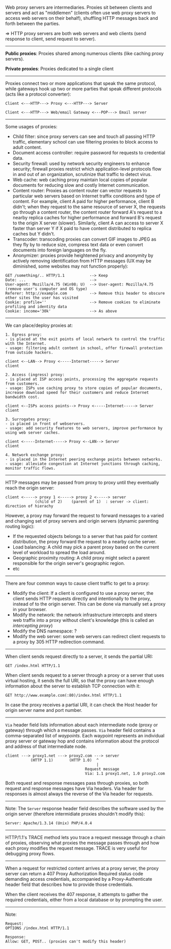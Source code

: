 Web proxy servers are intermediaries. Proxies sit between clients and servers and act as "middlemen" (clients often use web proxy servers to access web servers on their behalf), shuffling HTTP messages back and forth between the parties.

=> HTTP proxy servers are both web servers and web clients (send response to client, send request to server).

---

**Public proxies**: Proxies shared among numerous clients (like caching proxy servers).

**Private proxies**: Proxies dedicated to a single client

---

Proxies connect two or more applications that speak the same protocol, while gateways hook up two or more parties that speak different protocols (acts like a protocol converter):

```
Client <---HTTP---> Proxy <---HTTP---> Server

Client <---HTTP---> Web/email Gateway <---POP---> Email server
```

---

Some usages of proxies:

- Child filter: since proxy servers can see and touch all passing HTTP traffic, elementary school can use filtering proxies to block access to adult content.
- Document access controller: require password for requests to credential data.
- Security firewall: used by network security engineers to enhance security; firewall proxies restrict which application-level protocols flow in and out of an organization, scrutinize that traffic to detect virus.
- Web cache: web caching proxy maintain local copies of popular documents for reducing slow and costly Internet communication.
- Content router: Proxies as content router can vector requests to particular web servers based on Internet traffix conditions and type of content. For example, client A paid for higher performance, client B didn't; when they request to the same resource of server X, the requests go through a content router, the content router forward A's request to a nearby replica caches for higher performance and forward B's request to the origin X server (slower). Similarly, client A can access to server X faster than server Y if X paid to have content distributed to replica caches but Y didn't.
- Transcoder: transcoding proxies can convert GIF images to JPEG as they fly by to reduce size, compress text data or even convert documents into foreign languages on the fly.
- Anonymizer: proxies provide heightened privacy and anonymity by actively removing identification from HTTP messages (UX may be diminished, some websites may not function properly):

```
GET /something/.. HTTP/1.1           --> Keep
Date: ...                            -->
User-agent: Mozilla/4.75 (Win98; U)  --> User-agent: Mozilla/4.75 (remove user's computer and OS type)
Referer: http://example.com          --> Remove this header to obscure other sites the user has visited
Cookie: profile=''                   --> Remove cookies to eliminate profiling and identity data
Cookie: income='30k'                 --> As above
```

---

We can place/deploy proxies at:

```
1. Egress proxy:
- is placed at the exit points of local network to control the traffic with the Internet.
- usage: filtering adult content in school, offer firewall protection from outside hackers.

client <--LAN--> Proxy <-----Internet-----> Server
client

2. Access (ingress) proxy:
- is placed at ISP access points, processing the aggregate requests from customers.
- usage: ISPs use caching proxy to store copies of popular documents, increase download speed for their customers and reduce Internet bandwidth cost.

client <--ISPs access points--> Proxy <-----Internet-----> Server
client

3. Surrogates proxy:
- is placed in front of webservers.
- usage: add security features to web servers, improve performance by using web server caches.

client <-----Internet-----> Proxy <--LAN--> Server
client

4. Network exchange proxy:
- is placed in the Internet peering exchange points between networks.
- usage: alleviate congestion at Internet junctions through caching, monitor traffic flows.
```

---

HTTP messages may be passed from proxy to proxy until they eventually reach the origin server:

```
client <-----> proxy 1 <-----> proxy 2 <-----> server
             (child of 2)    (parent of 1)  : server -> client: direction of hierachy
```

However, a proxy may forward the request to forward messages to a varied and changing set of proxy servers and origin servers (dynamic parenting routing logic):
- If the requested objects belongs to a server that has paid for content distribution, the proxy forward the request to a nearby cache server.
- Load balancing: A child may pick a parent proxy based on the current level of workload to spread the load around.
- Geographic proximity routing: A child proxy might select a parent responsible for the origin server's geographic region.
- etc

---

There are four common ways to cause client traffic to get to a proxy:
- Modify the client: If a client is configured to use a proxy server, the client sends HTTP requests directly and intentionally to the proxy, instead of to the origin server. This can be done via manually set a proxy in your browser.
- Modify the network: the network infrastructure intercepts and steers web traffix into a proxy without client's knowledge (this is called an *intercepting proxy*)
- Modify the DNS namespace: ?
- Modify the web server: some web servers can redirect client requests to a proxy by 305 HTTP redirection command.

---

When client sends request directly to a server, it sends the partial URI:

```
GET /index.html HTTP/1.1
```

When client sends request to a server through a proxy or a server that uses virtual hosting, it sends the full URI, so that the proxy can have enough information about the server to establish TCP connection with it:

```
GET http://www.example.com(:80)/index.html HTTP/1.1
```

In case the proxy receives a partial URI, it can check the Host header for origin server name and port number. 

---

`Via` header field lists information about each intermediate node (proxy or gateway) through which a message passes. `Via` header field contains a comma-separated list of *waypoints*. Each waypoint represents an individual proxy server or gateway hop and contains information about the protocol and address of that intermediate node.

```
client ---> proxy1.net ---> proxy2.com ---> server
           (HTTP 1.1)       (HTTP 1.0)  ^
                                        |
                                   Request message
                                   Via: 1.1 proxy1.net, 1.0 proxy2.com
```

Both request and response messages pass through proxies, so both request and response messages have Via headers. Via header for responses is almost always the reverse of the Via header for requests.

---

Note: The `Server` response header field describes the software used by the origin server (therefore intermidiate proxies shouldn't modify this):

```
Server: Apache/1.3.14 (Unix) PHP/4.0.4
```

---

HTTP/1.1's TRACE method lets you trace a request message through a chain of proxies, observing what proxies the message passes through and how each proxy modifies the request message. TRACE is very useful for debugging proxy flows.

---

When a request for restricted content arrives at a proxy server, the proxy server can return a 407 Proxy Authorization Required status code demanding access credentials, accompanied by a Proxy-Authenticate header field that describes how to provide those credentials.

When the client receives the 407 response, it attempts to gather the required credentials, either from a local database or by prompting the user.

---

Note:

```
Request:
OPTIONS /index.html HTTP/1.1

Response:
Allow: GET, POST.. (proxies can't modify this header)
```
